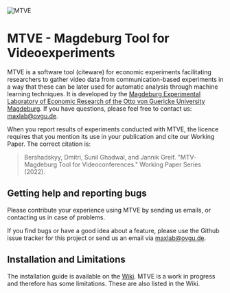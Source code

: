 ![MTVE](https://github.com/MaXLab-OVGU/MTVE/assets/6794984/8e821ae9-3073-4da1-9b3a-50d433c3183c)
# MTVE - Magdeburg Tool for Videoexperiments

MTVE is a software tool (citeware) for economic experiments facilitating researchers to gather
video data from communication-based experiments in a way that these can be later used for
automatic analysis through machine learning techniques. 
It is developed by the [Magdeburg Experimental Laboratory of Economic Research of the Otto von Guericke University Magdeburg](https://maxlab.ovgu.de/). If you have questions, please feel free to contact us: maxlab@ovgu.de.

When you report results of experiments conducted with MTVE, the licence requires that you mention its use in your publication and cite our Working Paper. The correct citation is: 

> Bershadskyy, Dmitri, Sunil Ghadwal, and Jannik Greif.  "MTV-Magdeburg Tool for Videoconferences." Working Paper Series (2022).


## Getting help and reporting bugs

Please contribute your experience using MTVE by sending us emails, or contacting us in case of problems.

If you find bugs or have a good idea about a feature, please use the Github issue tracker for this project or send us an email via maxlab@ovgu.de.

## Installation and Limitations

The installation guide is available on the [Wiki](https://github.com/MaXLab-OVGU/MTVE/wiki). MTVE is a work in progress and therefore has some limitations. These are also listed in the Wiki.
